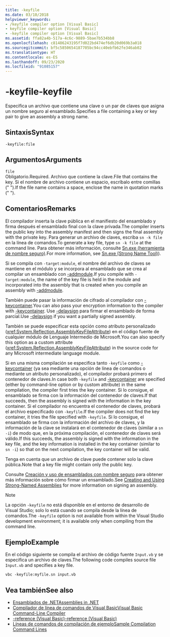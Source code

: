 ```yaml
---
title: -keyfile
ms.date: 03/10/2018
helpviewer_keywords:
- /keyfile compiler option [Visual Basic]
- keyfile compiler option [Visual Basic]
- -keyfile compiler option [Visual Basic]
ms.assetid: ffa82a4b-517a-4c6c-9889-5bae7b534bb8
ms.openlocfilehash: c81486243195f7d022bd474ef6db20d069b3a018
ms.sourcegitcommit: bf5c5850654187705bc94cc40ebfb62fe346ab02
ms.translationtype: HT
ms.contentlocale: es-ES
ms.lasthandoff: 09/23/2020
ms.locfileid: "91085157"
---
```

# <a name="-keyfile"></a><span data-ttu-id="07432-102">-keyfile</span><span class="sxs-lookup"><span data-stu-id="07432-102">-keyfile</span></span>

<span data-ttu-id="07432-103">Especifica un archivo que contiene una clave o un par de claves que asigna un nombre seguro al ensamblado.</span><span class="sxs-lookup"><span data-stu-id="07432-103">Specifies a file containing a key or key pair to give an assembly a strong name.</span></span>  
  
## <a name="syntax"></a><span data-ttu-id="07432-104">Sintaxis</span><span class="sxs-lookup"><span data-stu-id="07432-104">Syntax</span></span>  
  
```console
-keyfile:file  
```  
  
## <a name="arguments"></a><span data-ttu-id="07432-105">Argumentos</span><span class="sxs-lookup"><span data-stu-id="07432-105">Arguments</span></span>  

 `file`  
 <span data-ttu-id="07432-106">Obligatorio.</span><span class="sxs-lookup"><span data-stu-id="07432-106">Required.</span></span> <span data-ttu-id="07432-107">Archivo que contiene la clave.</span><span class="sxs-lookup"><span data-stu-id="07432-107">File that contains the key.</span></span> <span data-ttu-id="07432-108">Si el nombre de archivo contiene un espacio, escríbalo entre comillas (" ").</span><span class="sxs-lookup"><span data-stu-id="07432-108">If the file name contains a space, enclose the name in quotation marks (" ").</span></span>  
  
## <a name="remarks"></a><span data-ttu-id="07432-109">Comentarios</span><span class="sxs-lookup"><span data-stu-id="07432-109">Remarks</span></span>  

 <span data-ttu-id="07432-110">El compilador inserta la clave pública en el manifiesto del ensamblado y firma después el ensamblado final con la clave privada.</span><span class="sxs-lookup"><span data-stu-id="07432-110">The compiler inserts the public key into the assembly manifest and then signs the final assembly with the private key.</span></span> <span data-ttu-id="07432-111">Para generar un archivo de claves, escriba `sn -k file` en la línea de comandos.</span><span class="sxs-lookup"><span data-stu-id="07432-111">To generate a key file, type `sn -k file` at the command line.</span></span> <span data-ttu-id="07432-112">Para obtener más información, consulte [Sn.exe (herramienta de nombre seguro)](../../../framework/tools/sn-exe-strong-name-tool.md).</span><span class="sxs-lookup"><span data-stu-id="07432-112">For more information, see [Sn.exe (Strong Name Tool)](../../../framework/tools/sn-exe-strong-name-tool.md)).</span></span>  
  
 <span data-ttu-id="07432-113">Si se compila con `-target:module`, el nombre del archivo de claves se mantiene en el módulo y se incorpora al ensamblado que se crea al compilar un ensamblado con [-addmodule](addmodule.md).</span><span class="sxs-lookup"><span data-stu-id="07432-113">If you compile with `-target:module`, the name of the key file is held in the module and incorporated into the assembly that is created when you compile an assembly with [-addmodule](addmodule.md).</span></span>  
  
 <span data-ttu-id="07432-114">También puede pasar la información de cifrado al compilador con [-keycontainer](keycontainer.md).</span><span class="sxs-lookup"><span data-stu-id="07432-114">You can also pass your encryption information to the compiler with [-keycontainer](keycontainer.md).</span></span> <span data-ttu-id="07432-115">Use [-delaysign](delaysign.md) para firmar el ensamblado de forma parcial.</span><span class="sxs-lookup"><span data-stu-id="07432-115">Use [-delaysign](delaysign.md) if you want a partially signed assembly.</span></span>  
  
 <span data-ttu-id="07432-116">También se puede especificar esta opción como atributo personalizado (<xref:System.Reflection.AssemblyKeyFileAttribute>) en el código fuente de cualquier módulo de Lenguaje Intermedio de Microsoft.</span><span class="sxs-lookup"><span data-stu-id="07432-116">You can also specify this option as a custom attribute (<xref:System.Reflection.AssemblyKeyFileAttribute>) in the source code for any Microsoft intermediate language module.</span></span>  
  
 <span data-ttu-id="07432-117">Si en una misma compilación se especifica tanto `-keyfile` como [-keycontainer](keycontainer.md) (ya sea mediante una opción de línea de comandos o mediante un atributo personalizado), el compilador probará primero el contenedor de claves.</span><span class="sxs-lookup"><span data-stu-id="07432-117">In case both `-keyfile` and [-keycontainer](keycontainer.md) are specified (either by command-line option or by custom attribute) in the same compilation, the compiler first tries the key container.</span></span> <span data-ttu-id="07432-118">Si lo consigue, el ensamblado se firma con la información del contenedor de claves.</span><span class="sxs-lookup"><span data-stu-id="07432-118">If that succeeds, then the assembly is signed with the information in the key container.</span></span> <span data-ttu-id="07432-119">Si el compilador no encuentra el contenedor de claves, probará el archivo especificado con `-keyfile`.</span><span class="sxs-lookup"><span data-stu-id="07432-119">If the compiler does not find the key container, it tries the file specified with `-keyfile`.</span></span> <span data-ttu-id="07432-120">Si lo consigue, el ensamblado se firma con la información del archivo de claves, y la información de la clave se instalará en el contenedor de claves (similar a `sn -i`) de modo que, en la próxima compilación, el contenedor de claves será válido.</span><span class="sxs-lookup"><span data-stu-id="07432-120">If this succeeds, the assembly is signed with the information in the key file, and the key information is installed in the key container (similar to `sn -i`) so that on the next compilation, the key container will be valid.</span></span>  
  
 <span data-ttu-id="07432-121">Tenga en cuenta que un archivo de clave puede contener solo la clave pública.</span><span class="sxs-lookup"><span data-stu-id="07432-121">Note that a key file might contain only the public key.</span></span>  
  
 <span data-ttu-id="07432-122">Consulte [Creación y uso de ensamblados con nombre seguro](../../../standard/assembly/create-use-strong-named.md) para obtener más información sobre cómo firmar un ensamblado.</span><span class="sxs-lookup"><span data-stu-id="07432-122">See [Creating and Using Strong-Named Assemblies](../../../standard/assembly/create-use-strong-named.md) for more information on signing an assembly.</span></span>  
  
> [!NOTE]
> <span data-ttu-id="07432-123">La opción `-keyfile` no está disponible en el entorno de desarrollo de Visual Studio; solo lo está cuando se compila desde la línea de comandos.</span><span class="sxs-lookup"><span data-stu-id="07432-123">The `-keyfile` option is not available from within the Visual Studio development environment; it is available only when compiling from the command line.</span></span>

## <a name="example"></a><span data-ttu-id="07432-124">Ejemplo</span><span class="sxs-lookup"><span data-stu-id="07432-124">Example</span></span>

<span data-ttu-id="07432-125">En el código siguiente se compila el archivo de código fuente `Input.vb` y se especifica un archivo de claves.</span><span class="sxs-lookup"><span data-stu-id="07432-125">The following code compiles source file `Input.vb` and specifies a key file.</span></span>

```console
vbc -keyfile:myfile.sn input.vb
```

## <a name="see-also"></a><span data-ttu-id="07432-126">Vea también</span><span class="sxs-lookup"><span data-stu-id="07432-126">See also</span></span>

- [<span data-ttu-id="07432-127">Ensamblados de .NET</span><span class="sxs-lookup"><span data-stu-id="07432-127">Assemblies in .NET</span></span>](../../../standard/assembly/index.md)
- [<span data-ttu-id="07432-128">Compilador de línea de comandos de Visual Basic</span><span class="sxs-lookup"><span data-stu-id="07432-128">Visual Basic Command-Line Compiler</span></span>](index.md)
- [<span data-ttu-id="07432-129">-reference (Visual Basic)</span><span class="sxs-lookup"><span data-stu-id="07432-129">-reference (Visual Basic)</span></span>](reference.md)
- [<span data-ttu-id="07432-130">Líneas de comandos de compilación de ejemplo</span><span class="sxs-lookup"><span data-stu-id="07432-130">Sample Compilation Command Lines</span></span>](sample-compilation-command-lines.md)
